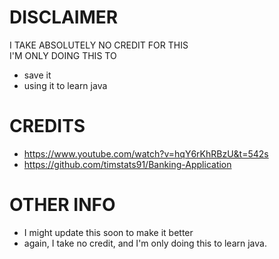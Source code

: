 # DISCLAIMER
I TAKE ABSOLUTELY NO CREDIT FOR THIS<br />
I'M ONLY DOING THIS TO 
- save it
- using it to learn java

# CREDITS 

- https://www.youtube.com/watch?v=hqY6rKhRBzU&t=542s
- https://github.com/timstats91/Banking-Application

# OTHER INFO

- I might update this soon to make it better
- again, I take no credit, and I'm only doing this to learn java.
